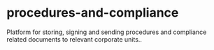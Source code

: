# procedures-and-compliance
Platform for storing, signing and sending procedures and compliance related documents to relevant corporate units..
